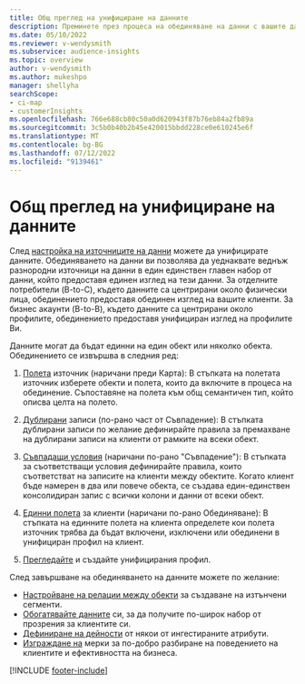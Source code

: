 ```yaml
---
title: Общ преглед на унифициране на данните
description: Преминете през процеса на обединяване на данни с вашите данни, за да създадете единен набор от данни на единни профили на клиенти.
ms.date: 05/10/2022
ms.reviewer: v-wendysmith
ms.subservice: audience-insights
ms.topic: overview
author: v-wendysmith
ms.author: mukeshpo
manager: shellyha
searchScope:
- ci-map
- customerInsights
ms.openlocfilehash: 766e688cb80c50a0d620943f87b76eb84a2fb89a
ms.sourcegitcommit: 3c5b0b40b2b45e420015bbdd228ce0e610245e6f
ms.translationtype: MT
ms.contentlocale: bg-BG
ms.lasthandoff: 07/12/2022
ms.locfileid: "9139461"
---
```

# <a name="data-unification-overview"></a>Общ преглед на унифициране на данните

След [настройка на източниците на данни](data-sources.md) можете да унифицирате данните. Обединяването на данни ви позволява да уеднаквате веднъж разнородни източници на данни в един единствен главен набор от данни, който предоставя единен изглед на тези данни. За отделните потребители (B-to-C), където данните са центрирани около физически лица, обединението предоставя обединен изглед на вашите клиенти. За бизнес акаунти (B-to-B), където данните са центрирани около профилите, обединението предоставя унифициран изглед на профилите Ви.

Данните могат да бъдат единни на един обект или няколко обекта. Обединението се извършва в следния ред:

1. [Полета](map-entities.md) източник (наричани преди Карта): В стъпката на полетата източник изберете обекти и полета, които да включите в процеса на обединение. Съпоставяне на полета към общ семантичен тип, който описва целта на полето.

1. [Дублирани](remove-duplicates.md) записи (по-рано част от Съвпадение): В стъпката дублирани записи по желание дефинирайте правила за премахване на дублирани записи на клиенти от рамките на всеки обект.

1. [Съвпадащи условия](match-entities.md) (наричани по-рано "Съвпадение"): В стъпката за съответстващи условия дефинирайте правила, които съответстват на записите на клиенти между обектите. Когато клиент бъде намерен в два или повече обекта, се създава един-единствен консолидиран запис с всички колони и данни от всеки обект.

1. [Единни полета](merge-entities.md) за клиенти (наричани по-рано Обединяване): В стъпката на единните полета на клиента определете кои полета източник трябва да бъдат включени, изключени или обединени в унифициран профил на клиент.  

1. [Прегледайте](review-unification.md) и създайте унифицирания профил.

След завършване на обединяването на данните можете по желание:

- [Настройване на релации между обекти](relationships.md) за създаване на изтънчени сегменти.
- [Обогатявайте данните](enrichment-hub.md) си, за да получите по-широк набор от прозрения за клиентите си.
- [Дефиниране на дейности](activities.md) от някои от ингестираните атрибути.
- [Изграждане на](measures.md) мерки за по-добро разбиране на поведението на клиентите и ефективността на бизнеса.

[!INCLUDE [footer-include](includes/footer-banner.md)]
